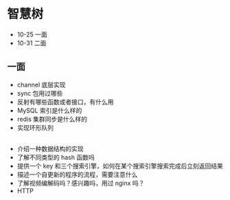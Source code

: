 
# 智慧树

- 10-25 一面
- 10-31 二面

## 一面

- channel 底层实现
- sync 包用过哪些
- 反射有哪些函数或者接口，有什么用
- MySQL 索引是什么样的
- redis 集群同步是什么样的
- 实现环形队列

## 

- 介绍一种数据结构的实现
- 了解不同类型的 hash 函数吗
- 提供一个 key 和三个搜索引擎，如何在某个搜索引擎搜索完成后立刻返回结果
- 描述一个自更新的程序的流程，需要注意什么
- 了解视频编解码吗？感兴趣吗，用过 nginx 吗？
- HTTP